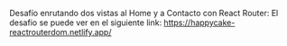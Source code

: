 Desafío enrutando dos vistas al Home y a Contacto con React Router:
El desafio se puede ver en el siguiente link: 
https://happycake-reactrouterdom.netlify.app/